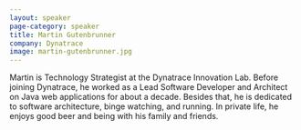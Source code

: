 ```yaml
---
layout: speaker
page-category: speaker
title: Martin Gutenbrunner
company: Dynatrace
image: martin-gutenbrunner.jpg
---
```


Martin is Technology Strategist at the Dynatrace Innovation Lab. Before joining Dynatrace, he worked as a Lead Software Developer and Architect on Java web applications for about a decade. Besides that, he is dedicated to software architecture, binge watching, and running. In private life, he enjoys good beer and being with his family and friends.

